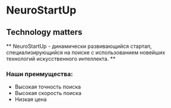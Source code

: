 # NeuroStartUp


## Technology matters


** NeuroStartUp - динамически развивающийся стартап, специализирующийся на поиске с использованием новейших технологий искусственного интеллекта. **

### Наши преимущества:

* Высокая точность поиска
* Высокая скорость поиска
* Низкая цена
